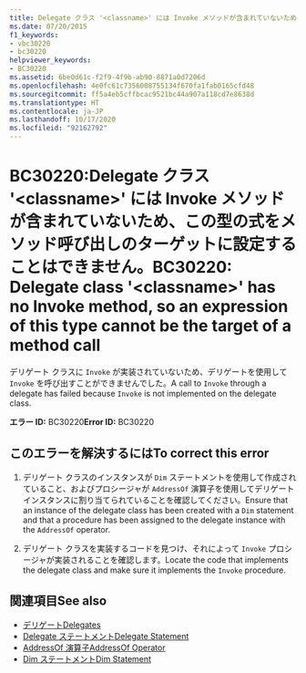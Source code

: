 ```yaml
---
title: Delegate クラス '<classname>' には Invoke メソッドが含まれていないため、この型の式をメソッド呼び出しのターゲットに設定することはできません。
ms.date: 07/20/2015
f1_keywords:
- vbc30220
- bc30220
helpviewer_keywords:
- BC30220
ms.assetid: 6be0d61c-f2f9-4f9b-ab90-8871a0d7206d
ms.openlocfilehash: 4e0fc61c7356008755134f670fa1fab0165cfd48
ms.sourcegitcommit: ff5a4eb5cffbcac9521bc44a907a118cd7e8638d
ms.translationtype: HT
ms.contentlocale: ja-JP
ms.lasthandoff: 10/17/2020
ms.locfileid: "92162792"
---
```

# <a name="bc30220-delegate-class-classname-has-no-invoke-method-so-an-expression-of-this-type-cannot-be-the-target-of-a-method-call"></a><span data-ttu-id="76e97-102">BC30220:Delegate クラス '\<classname>' には Invoke メソッドが含まれていないため、この型の式をメソッド呼び出しのターゲットに設定することはできません。</span><span class="sxs-lookup"><span data-stu-id="76e97-102">BC30220: Delegate class '\<classname>' has no Invoke method, so an expression of this type cannot be the target of a method call</span></span>

<span data-ttu-id="76e97-103">デリゲート クラスに `Invoke` が実装されていないため、デリゲートを使用して `Invoke` を呼び出すことができませんでした。</span><span class="sxs-lookup"><span data-stu-id="76e97-103">A call to `Invoke` through a delegate has failed because `Invoke` is not implemented on the delegate class.</span></span>

 <span data-ttu-id="76e97-104">**エラー ID:** BC30220</span><span class="sxs-lookup"><span data-stu-id="76e97-104">**Error ID:** BC30220</span></span>

## <a name="to-correct-this-error"></a><span data-ttu-id="76e97-105">このエラーを解決するには</span><span class="sxs-lookup"><span data-stu-id="76e97-105">To correct this error</span></span>

1. <span data-ttu-id="76e97-106">デリゲート クラスのインスタンスが `Dim` ステートメントを使用して作成されていること、およびプロシージャが `AddressOf` 演算子を使用してデリゲート インスタンスに割り当てられていることを確認してください。</span><span class="sxs-lookup"><span data-stu-id="76e97-106">Ensure that an instance of the delegate class has been created with a `Dim` statement and that a procedure has been assigned to the delegate instance with the `AddressOf` operator.</span></span>

2. <span data-ttu-id="76e97-107">デリゲート クラスを実装するコードを見つけ、それによって `Invoke` プロシージャが実装されることを確認します。</span><span class="sxs-lookup"><span data-stu-id="76e97-107">Locate the code that implements the delegate class and make sure it implements the `Invoke` procedure.</span></span>

## <a name="see-also"></a><span data-ttu-id="76e97-108">関連項目</span><span class="sxs-lookup"><span data-stu-id="76e97-108">See also</span></span>

- [<span data-ttu-id="76e97-109">デリゲート</span><span class="sxs-lookup"><span data-stu-id="76e97-109">Delegates</span></span>](../../programming-guide/language-features/delegates/index.md)
- [<span data-ttu-id="76e97-110">Delegate ステートメント</span><span class="sxs-lookup"><span data-stu-id="76e97-110">Delegate Statement</span></span>](../statements/delegate-statement.md)
- [<span data-ttu-id="76e97-111">AddressOf 演算子</span><span class="sxs-lookup"><span data-stu-id="76e97-111">AddressOf Operator</span></span>](../operators/addressof-operator.md)
- [<span data-ttu-id="76e97-112">Dim ステートメント</span><span class="sxs-lookup"><span data-stu-id="76e97-112">Dim Statement</span></span>](../statements/dim-statement.md)
